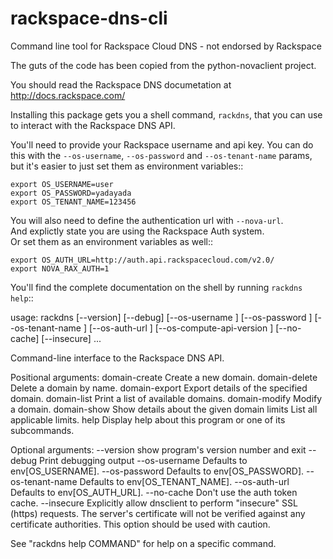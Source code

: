 rackspace-dns-cli
=================

Command line tool for Rackspace Cloud DNS - not endorsed by Rackspace

The guts of the code has been copied from the python-novaclient project.

You should read the Rackspace DNS documetation at
http://docs.rackspace.com/

Installing this package gets you a shell command, ``rackdns``, that you
can use to interact with the Rackspace DNS API.

You'll need to provide your Rackspace username and api key. You can do this
with the ``--os-username``, ``--os-password`` and  ``--os-tenant-name``
params, but it's easier to just set them as environment variables::

    export OS_USERNAME=user
    export OS_PASSWORD=yadayada
    export OS_TENANT_NAME=123456

You will also need to define the authentication url with ``--nova-url``.  
And explictly state you are using the Rackspace Auth system.  
Or set them as an environment variables as well::

    export OS_AUTH_URL=http://auth.api.rackspacecloud.com/v2.0/
    export NOVA_RAX_AUTH=1

You'll find the complete documentation on the shell by running ``rackdns help``::

usage: rackdns [--version] [--debug] [--os-username <auth-user-name>]
               [--os-password <auth-password>]
               [--os-tenant-name <auth-tenant-name>]
               [--os-auth-url <auth-url>]
               [--os-compute-api-version <compute-api-ver>] [--no-cache]
               [--insecure]
               <subcommand> ...

Command-line interface to the Rackspace DNS API.

Positional arguments:
  <subcommand>
    domain-create       Create a new domain.
    domain-delete       Delete a domain by name.
    domain-export       Export details of the specified domain.
    domain-list         Print a list of available domains.
    domain-modify       Modify a domain.
    domain-show         Show details about the given domain
    limits              List all applicable limits.
    help                Display help about this program or one of its
                        subcommands.

Optional arguments:
  --version             show program's version number and exit
  --debug               Print debugging output
  --os-username <auth-user-name>
                        Defaults to env[OS_USERNAME].
  --os-password <auth-password>
                        Defaults to env[OS_PASSWORD].
  --os-tenant-name <auth-tenant-name>
                        Defaults to env[OS_TENANT_NAME].
  --os-auth-url <auth-url>
                        Defaults to env[OS_AUTH_URL].
  --no-cache            Don't use the auth token cache.
  --insecure            Explicitly allow dnsclient to perform "insecure" SSL
                        (https) requests. The server's certificate will not be
                        verified against any certificate authorities. This
                        option should be used with caution.

See "rackdns help COMMAND" for help on a specific command.
